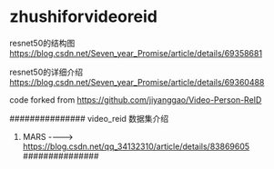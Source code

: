 # zhushiforvideoreid
resnet50的结构图   https://blog.csdn.net/Seven_year_Promise/article/details/69358681

resnet50的详细介绍  https://blog.csdn.net/Seven_year_Promise/article/details/69360488

code forked from https://github.com/jiyanggao/Video-Person-ReID

###############
video_reid 数据集介绍
1. MARS ----> https://blog.csdn.net/qq_34132310/article/details/83869605
###############
